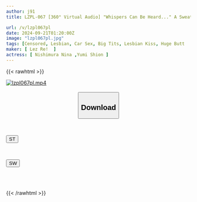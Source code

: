 ```yaml
---
author: j91
title: LZPL-067 [360° Virtual Audio] "Whispers Can Be Heard..." A Sweaty Busty College Girl Is Molested By A Busty Lesbian While On A Trip Home For The Year-end Holidays In A Cramped Seat On A Late-night Bus With A Broken Air Conditioner

url: /v/lzpl067pl
date: 2024-09-21T01:20:00Z
image: "lzpl067pl.jpg"
tags: [Censored, Lesbian, Car Sex, Big Tits, Lesbian Kiss, Huge Butt	]
maker: [ Lez Re!  ]
actress: [ Nishimura Nina ,Yumi Shion ]
---
```



{{< rawhtml >}}

<div class="video" data-videoid="17gbZ9vbRmsemQ9">
    <a href="javascript:;">
        <img src="/v/lzpl067pl/lzpl067pl.jpg" width="WIDTH" height="HEIGHT" alt="lzpl067pl.mp4" loading="lazy">
    </a>
</div>

<script type="text/javascript" src="https://j91.asia/asset/on-demand-st.js"></script>

<br>
  <link rel="stylesheet" href="https://j91.asia/asset/bs5.css">
  
  <center>
  <button class="btn btn-primary" type="button" data-bs-toggle="collapse" data-bs-target=".multi-collapse" aria-expanded="false" aria-controls="multiCollapseExample1 multiCollapseExample2"><h2>Download</h2></button></center>
</p>
<div class="row">
  <div class="col">
    <div class="collapse multi-collapse" id="multiCollapseExample1">
      <div class="card card-body">
	      	      <br>
<div class="buttons">  
<p><a href="/v/lzpl067pl/st.html" target="_blank"><button class="btn-hover color-3"><i class="fa fa-download"></i> ST</button></a></p></div>
    </div>
  </div>
</div>
  <div class="col">
    <div class="collapse multi-collapse" id="multiCollapseExample2">
      <div class="card card-body">
	      <br>
<div class="buttons">
<p><a href="/v/lzpl067pl/sw.html" target="_blank"><button class="btn-hover color-2"><i class="fa fa-download"></i> SW</button></a></p></div>
<br><br>
      </div>
    </div>
  </div>
</div>

{{< /rawhtml >}}